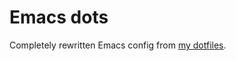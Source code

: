 # Emacs dots
Completely rewritten Emacs config from [my dotfiles](https://github.com/aileks/dotfiles).

